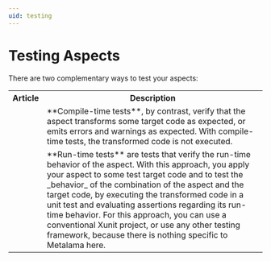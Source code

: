```yaml
---
uid: testing
---
```


# Testing Aspects

There are two complementary ways to test your aspects: 

<table>
    <tr>
        <th>Article</th>
        <th>Description</th>
    <tr>
    <tr>
        <td>
            <xref:aspect-testing>
        </td>
        <td>
             **Compile-time tests**, by contrast, verify that the aspect transforms some target code as expected, or emits errors and warnings as expected. With compile-time tests, the transformed code is not executed.
        </td>
    </tr>    
    <tr>
        <td>
            <xref:run-time-testing>
        </td>
        <td>
        **Run-time tests** are tests that verify the run-time behavior of the aspect. With this approach, you apply your aspect to some test target code and to test the _behavior_ of the combination of the aspect and the target code, by executing the transformed code in a unit test and evaluating assertions regarding its run-time behavior. For this approach, you can use a conventional Xunit project, or use any other testing framework, because there is nothing specific to Metalama here.
        </td>
    </tr>
</table>   
